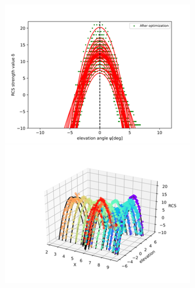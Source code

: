 <img src="https://github.com/tom13133/python_drawing/blob/master/curve_distribution/curve_azimuth.png" width="800">
<img src="https://github.com/tom13133/python_drawing/blob/master/curve_distribution/curve_3d.png" width="800">
